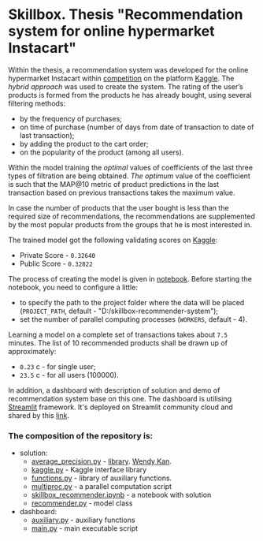 # Skillbox. Thesis "Recommendation system for online hypermarket Instacart"

Within the thesis, a recommendation system was developed for the online hypermarket Instacart 
within [competition](https://ww.kaggle.com/competitions/skillbox-recommender-system)
on the platform [Kaggle](https://www.kaggle.com/).
The *hybrid approach* was used to create the system. The rating of the user’s products is formed 
from the products he has already bought, using several filtering methods:
- by the frequency of purchases;
- on time of purchase (number of days from date of transaction to date of last transaction);
- by adding the product to the cart order;
- on the popularity of the product (among all users).

Within the model training the *optimal* values of coefficients 
of the last three types of filtration are being obtained. 
*The optimum* value of the coefficient is such that the 
MAP@10 metric of product predictions in the last transaction based 
on previous transactions takes the maximum value.  

In case the number of products that the user bought is less than the required size of recommendations, 
the recommendations are supplemented by the most popular products from the groups that he is most interested in.

The trained model got the following validating scores on [Kaggle](https://www.kaggle.com/):
- Private Score - `0.32640`
- Public Score - `0.32822`

The process of creating the model is given in [notebook](skillbox_recommender_system.ipynb). 
Before starting the notebook, you need to configure a little:
- to specify the path to the project folder where the data will be placed (`PROJECT_PATH`, default - "D:/skillbox-recommender-system");
- set the number of parallel computing processes (`WORKERS`, default - 4).

Learning a model on a complete set of transactions takes about `7.5` minutes.
The list of 10 recommended products shall be drawn up of approximately:
- `0.23` c - for single user;
- `23.5` с - for all users (100000).

In addition, a dashboard with description of solution and demo of recommendation system base on this one.
The dashboard is utilising [Streamlit](https://streamlit.io) framework.
It's deployed on Streamlit community cloud and shared by this [link](https://skillbox-data-analytics.streamlit.io). 


### The composition of the repository is: 
- solution:
    - [average_precision.py](average_precision.py) - [library](https://github.com/benhamner/Metrics/blob/9a637aea795dc6f2333f022b0863398de0a1ca77/Python/ml_metrics/average_precision.py). [Wendy Kan](https://github.com/wendykan).
    - [kaggle.py](kaggle.py) - Kaggle interface library
    - [functions.py](functions.py) - library of auxiliary functions.
    - [multiproc.py](multiproc.py) - a parallel computation script
    - [skillbox_recommender.ipynb](skillbox_recommender_system.ipynb) - a notebook with solution
    - [recommender.py](recommender.py) - model class
- dashboard:
    - [auxiliary.py](auxiliary.py) - auxiliary functions
    - [main.py](main.py) - main executable script
